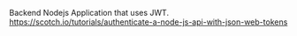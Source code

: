 Backend Nodejs Application that uses JWT.
https://scotch.io/tutorials/authenticate-a-node-js-api-with-json-web-tokens
